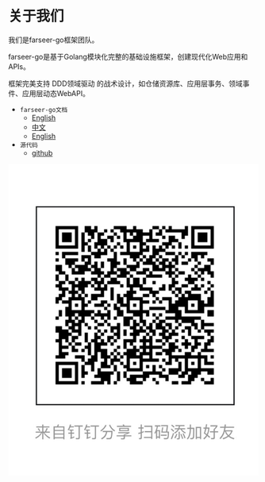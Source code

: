 # 关于我们

我们是farseer-go框架团队。

farseer-go是基于Golang模块化完整的基础设施框架，创建现代化Web应用和APIs。

框架完美支持 DDD领域驱动 的战术设计，如仓储资源库、应用层事务、领域事件、应用层动态WebAPI。

- `farseer-go文档`
    - [English](https://farseer-go.github.io/doc/#/en-us/)
    - [中文](https://farseer-go.github.io/doc/)
    - [English](https://farseer-go.github.io/doc/#/en-us/)
- `源代码`
    - [github](https://github.com/farseer-go/fs)

![img.png](devops/images/dd.png ':size=30%')